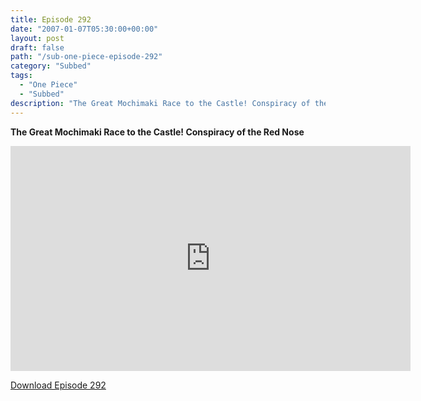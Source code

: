 ```yaml
---
title: Episode 292
date: "2007-01-07T05:30:00+00:00"
layout: post
draft: false
path: "/sub-one-piece-episode-292"
category: "Subbed"
tags:
  - "One Piece"
  - "Subbed"
description: "The Great Mochimaki Race to the Castle! Conspiracy of the Red Nose"
---
```


**The Great Mochimaki Race to the Castle! Conspiracy of the Red Nose**

<iframe width="640" height="360" src="https://www.rapidvideo.com/e/FXQHSWB3IQ" frameborder="0" marginwidth=0 marginheight=0 scrolling=no allowfullscreen></iframe>

<a href="http://ouo.io/qs/eCodkFEQ?s=https://rapidvid.to/d/https://www.rapidvideo.com/e/FXQHSWB3IQ">Download Episode 292</a>
